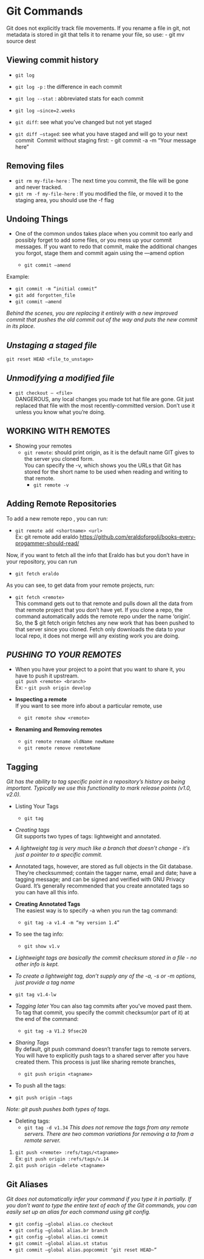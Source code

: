 # Git Commands

Git does not explicitly track file movements. If you rename a file in git, not metadata is stored in git that tells it to rename your file, so use: - git mv source dest

## **Viewing commit history**

- `git log`
- `git log -p` : the difference in each commit
- `git log --stat` : abbreviated stats for each commit
- `git log —since=2.weeks`

- `git diff`: see what you’ve changed but not yet staged
- `git diff —staged`: see what you have staged and will go to your next commit
   Commit without staging first: - git commit -a -m “Your message here”

## **Removing files**

- `git rm my-file-here` : The next time you commit, the file will be gone and never tracked.
- `git rm -f my-file-here` : If you modified the file, or moved it to the staging area, you should use the -f flag

## **Undoing Things**

- One of the common undos takes place when you commit too early and possibly forget to add some files, or you mess up your commit messages. If you want to redo that commit, make the additional changes you forgot, stage them and commit again using the —amend option

  - `git commit —amend`

Example:

- `git commit -m “initial commit“`
- `git add forgotten_file`
- `git commit —amend`

_Behind the scenes, you are replacing it entirely with a new improved commit that pushes the old commit out of the way and puts the new commit in its place._

## _Unstaging a staged file_

`git reset HEAD <file_to_unstage>`

## _Unmodifying a modified file_

- `git checkout — <file>`  
  DANGEROUS, any local changes you made tot hat file are gone. Git just replaced that file with the most recently-committed version. Don’t use it unless you know what you’re doing.

## WORKING WITH REMOTES

- Showing your remotes
  - `git remote`: should print origin, as it is the default name GIT gives to the server you cloned form.  
    You can specify the -v, which shows you the URLs that Git has stored for the short name to be used when reading and writing to that remote.
    - `git remote -v`

## **Adding Remote Repositories**

To add a new remote repo , you can run:

- `git remote add <shortname> <url>`  
  Ex: git remote add eraldo https://github.com/eraldoforgoli/books-every-progammer-should-read/

Now, if you want to fetch all the info that Eraldo has but you don’t have in your repository, you can run

- `git fetch eraldo`

As you can see, to get data from your remote projects, run:

- `git fetch <remote>`  
  This command gets out to that remote and pulls down all the data from that remote project that you don’t have yet.
  If you clone a repo, the command automatically adds the remote repo under the name ‘origin’.
  So, the \$ git fetch origin fetches any new work that has been pushed to that server since you cloned. Fetch only downloads the data to your local repo, it does not merge will any existing work you are doing.

## _PUSHING TO YOUR REMOTES_

- When you have your project to a point that you want to share it, you have to push it upstream.  
  `git push <remote> <branch>`  
  Ex: - `git push origin develop`

- **Inspecting a remote**  
  If you want to see more info about a particular remote, use

  - `git remote show <remote>`

- **Renaming and Removing remotes**
  - `git remote rename oldName newName`
  - `git remote remove remoteName`

## **Tagging**

_Git has the ability to tag specific point in a repository’s history as being important. Typically we use this functionality to mark release points (v1.0, v2.0)._

- Listing Your Tags

  - `git tag`

- _Creating tags_  
  Git supports two types of tags: lightweight and annotated.
- _A lightweight tag is very much like a branch that doesn’t change - it’s just a pointer to a specific commit._

- Annotated tags, however, are stored as full objects in the Git database. They’re checksummed; contain the tagger name, email and date; have a tagging message; and can be signed and verified with GNU Privacy Guard. It’s generally recommended that you create annotated tags so you can have all this info.

- **Creating Annotated Tags**  
  The easiest way is to specify -a when you run the tag command:

  - `git tag -a v1.4 -m “my version 1.4”`

- To see the tag info:

  - `git show v1.v`

- _Lightweight tags are basically the commit checksum stored in a file - no other info is kept._
- _To create a lightweight tag, don’t supply any of the -a, -s or -m options, just provide a tag name_
- `git tag v1.4-lw`

- _Tagging later_
  You can also tag commits after you’ve moved past them.
  To tag that commit, you specify the commit checksum(or part of it) at the end of the command:

  - `git tag -a V1.2 9fsec20`

- _Sharing Tags_  
  By default, git push command doesn’t transfer tags to remote servers. You will have to explicitly push tags to a shared server after you have created them. This process is just like sharing remote branches,

  - `git push origin <tagname>`

- To push all the tags:
- `git push origin —tags`

_Note: git push pushes both types of tags._

- Deleting tags:
  - `git tag -d v1.34`
    _This does not remove the tags from any remote servers. There are two common variations for removing a ta from a remote server._

1. `git push <remote> :refs/tags/<tagname>`  
   Ex: `git push origin :refs/tags/v.14`
2. `git push origin —delete <tagname>`

## **Git Aliases**

_Git does not automatically infer your command if you type it in partially. If you don’t want to type the entire text of each of the Git commands, you can easily set up an alias for each command using git config._

- `git config —global alias.co checkout`
- `git config —global alias.br branch`
- `git config —global alias.ci commit`
- `git commit —global alias.st status`
- `git commit —global alias.popcommit ‘git reset HEAD~”`
